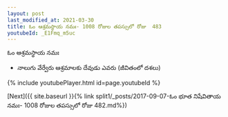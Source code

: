 ```yaml
---
layout: post
last_modified_at: 2021-03-30
title: ఓం ఆశ్రమస్థాయ నమః- 1008 రోజుల తపస్సులో రోజు  483
youtubeId: _E1Fmq_m5uc
---
```

 
 
 ఓం ఆశ్రమస్థాయ నమః  
 
 -  నాలుగు వేర్వేరు ఆశ్రమాలకు దేవుడు ఎవరు (జీవితంలో దశలు) 
 
  
 
  
 
 
 
 
 
 


{% include youtubePlayer.html id=page.youtubeId %}
 
[Next]({{ site.baseurl }}{% link  split1/_posts/2017-09-07-ఓం భూత నిషేవితాయ నమః- 1008 రోజుల తపస్సులో రోజు  482.md%})
 
